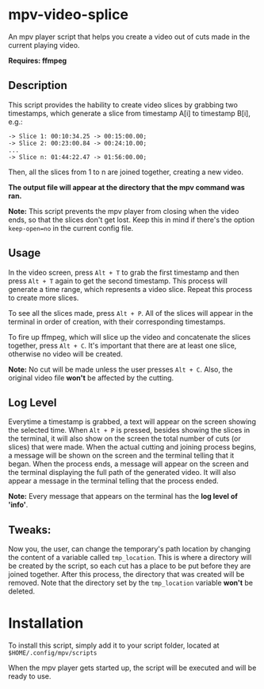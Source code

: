 # mpv-video-splice
An mpv player script that helps you create a video out of cuts made in the current playing video.

**Requires: ffmpeg**

## Description
This script provides the hability to create video slices by grabbing two
timestamps, which generate a slice from timestamp A[i] to timestamp B[i],
e.g.:
	
	-> Slice 1: 00:10:34.25 -> 00:15:00.00;
	-> Slice 2: 00:23:00.84 -> 00:24:10.00;
	...
	-> Slice n: 01:44:22.47 -> 01:56:00.00;
	

Then, all the slices from 1 to n are joined together, creating a new
video.

**The output file will appear at the directory that the mpv command was ran.**

**Note:** This script prevents the mpv player from closing when the video ends,
so that the slices don't get lost. Keep this in mind if there's the option
`keep-open=no` in the current config file.

## Usage
In the video screen, press `Alt + T` to grab the first timestamp and then
press `Alt + T` again to get the second timestamp. This process will generate
a time range, which represents a video slice. Repeat this process to create
more slices.

To see all the slices made, press `Alt + P`. All of the slices will appear
in the terminal in order of creation, with their corresponding timestamps.

To fire up ffmpeg, which will slice up the video and concatenate the slices
together, press `Alt + C`. It's important that there are at least one
slice, otherwise no video will be created.

**Note:** No cut will be made unless the user presses `Alt + C`.
Also, the original video file **won't** be affected by the cutting.

## Log Level
Everytime a timestamp is grabbed, a text will appear on the screen showing
the selected time.
When `Alt + P` is pressed, besides showing the slices in the terminal, 
it will also show on the screen the total number of cuts (or slices)
that were made.
When the actual cutting and joining process begins, a message will be shown
on the screen and the terminal telling that it began. When the process ends,
a message will appear on the screen and the terminal displaying the full path
of the generated video. It will also appear a message in the terminal telling
that the process ended.

**Note:** Every message that appears on the terminal has the **log level of 'info'**.

## Tweaks:
Now you, the user, can change the temporary's path location by changing the
content of a variable called `tmp_location`. This is where a directory will
be created by the script, so each cut has a place to be put before they are
joined together. After this process, the directory that was created will be
removed. Note that the directory set by the `tmp_location` variable **won't** be
deleted.



# Installation

To install this script, simply add it to your script folder, located at
`$HOME/.config/mpv/scripts`

When the mpv player gets started up, the script will be executed and will be ready to use.
